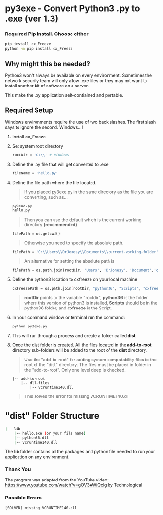 # py3exe - Convert Python3 .py to .exe (ver 1.3)

### Required Pip Install. Choose either
```bash
pip install cx_Freeze
python -m pip install cx_Freeze
```

## Why might this be needed?

Python3 won't always be available on every environment. Sometimes the network security team will only allow .exe files or they may not want to install another bit of software on a server.

This make the .py application self-contiained and portable.

## Required Setup

Windows environments require the use of two back slashes. The first slash says to ignore the second. Windows...!

1. Install cx_Freeze
2. Set system root directory
    ```python
    rootDir = 'C:\\' # Windows
    ```
3. Define the .py file that will get converted to .exe
    ```python
    fileName = 'hello.py'
    ```
4. Define the file path where the file located. 

    > If you placed py3exe.py in the same directory as the file you are converting, such as...
    ```bash
    py3exe.py
    hello.py
    ```
    > Then you can use the default which is the current working directory **(recommended)**
    ```python
    filePath = os.getcwd()
    ```
    > Otherwise you need to specify the absolute path.
    ```python
    filePath = 'C:\\Users\\DrJonesy\\Documents\\current-working-folder'
    ```
    > An alternative for setting the absolute path is
    ```python
    filePath = os.path.join(rootDir, 'Users', 'DrJonesy', 'Document','current-working-folder')
    ```
5. Define the python3 location to cxfreeze on your local machine
    ```bash
    cxFreezePath = os.path.join(rootDir, "python36", "Scripts", "cxfreeze")
    ```
    > **rootDir** points to the variable "rootdir", **python36** is the folder where this version of python3 is installed, **Scripts** should be in the python36 folder, and **cxfreeze** is the Script.

6. In your command window or terminal run the command:
    ```bash
    python py3exe.py
    ```

7. This will run through a process and create a folder called **dist**

8. Once the dist folder is created. All the files located in the **add-to-root** directory sub-folders will be added to the root of the **dist** directory.
    > Use the "add-to-root" for adding system compatability files to the root of the "dist" directory. The files must be placed in folder in the "add-to-root". Only one level deep is checked. 
    ```
    |-- add-to-root
        |-- dll-files
            |-- vcruntime140.dll 
    ``` 
    > This solves the error for missing VCRUNTIME140.dll 

# "dist" Folder Structure
```bash
|-- lib
    |-- hello.exe (or your file name)
    |-- python36.dll
    |-- vcruntime140.dll
```
The **lib** folder contains all the packages and python file needed to run your application on any environment.

### Thank You
The program was adapted from the YouTube video:
https://www.youtube.com/watch?v=gOV3AWiQclg by Technological

### Possible Errors

```bash
[SOLVED] missing VCRUNTIME140.dll
```

